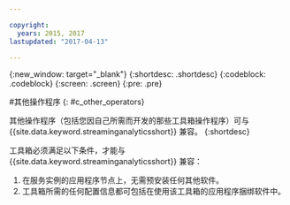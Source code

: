 ```yaml
---

copyright:
  years: 2015, 2017
lastupdated: "2017-04-13"

---
```


<!-- Attribute definitions -->
{:new_window: target="_blank"}
{:shortdesc: .shortdesc}
{:codeblock: .codeblock}
{:screen: .screen}
{:pre: .pre}

#其他操作程序
{: #c_other_operators}

其他操作程序（包括您因自己所需而开发的那些工具箱操作程序）可与 {{site.data.keyword.streaminganalyticsshort}} 兼容。
{:shortdesc}

工具箱必须满足以下条件，才能与 {{site.data.keyword.streaminganalyticsshort}} 兼容：

1. 在服务实例的应用程序节点上，无需预安装任何其他软件。
2. 工具箱所需的任何配置信息都可包括在使用该工具箱的应用程序捆绑软件中。

